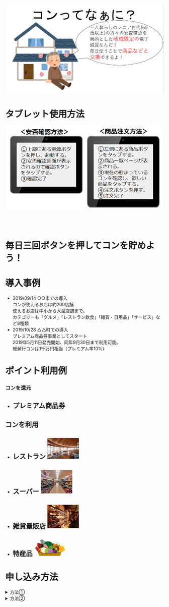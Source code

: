  <img width="1200px" alt="レストラン" src="./top.PNG">  


# タブレット使用方法  
<img width="600px" alt="使い方" src="./タブレットの使い方.PNG">  

<br><br>
# 毎日三回ボタンを押してコンを貯めよう！


#  導入事例  
* 2019/09/14 ○○市での導入  
コンが使えるお店は約200店舗   
使えるお店は中小から大型店舗まで。  
カテゴリーも「グルメ」「レストラン飲食」「雑貨・日用品」「サービス」など8種類  
* 2019/10/28 △△町での導入  
プレミアム商品券事業としてスタート  
2019年5月11日発売開始、同年9月30日まで利用可能。  
総発行コンは1千万円相当（プレミアム率10%）  
# ポイント利用例  
### コンを還元  
* ## プレミアム商品券  
## コンを利用  
* ## レストラン  <img width="100px" alt="レストラン" src="./ten0017-001.jpg">
* ## スーパー  <img width="100px" alt="スーパー" src="./super.png">
* ## 雑貨量販店  <img width="100px" alt="雑貨" src="./zakka.png">
* ## 特産品  <img width="100px" alt="雑貨" src="./tokusanhin.png">
# 申し込み方法
<details>
<summary> 方法① </summary>
<img width="500px" alt="方法１" src="./mousikomi1.PNG">
</details>
<details>
<summary> 方法② </summary>
<img width="500px" alt="方法２" src="./mousikomi2.PNG">
</details>

